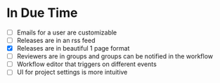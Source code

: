 # In Due Time

* [ ] Emails for a user are customizable
* [ ] Releases are in an rss feed
* [X] Releases are in beautiful 1 page format
* [ ] Reviewers are in groups and groups can be notified in the workflow
* [ ] Workflow editor that triggers on different events
* [ ] UI for project settings is more intuitive
